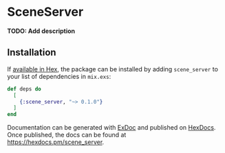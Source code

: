 # SceneServer

**TODO: Add description**

## Installation

If [available in Hex](https://hex.pm/docs/publish), the package can be installed
by adding `scene_server` to your list of dependencies in `mix.exs`:

```elixir
def deps do
  [
    {:scene_server, "~> 0.1.0"}
  ]
end
```

Documentation can be generated with [ExDoc](https://github.com/elixir-lang/ex_doc)
and published on [HexDocs](https://hexdocs.pm). Once published, the docs can
be found at <https://hexdocs.pm/scene_server>.

